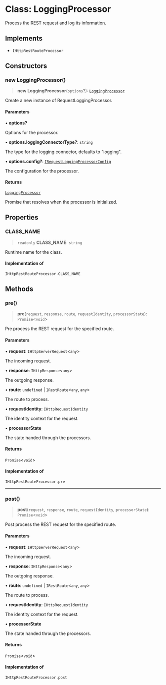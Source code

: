 # Class: LoggingProcessor

Process the REST request and log its information.

## Implements

- `IHttpRestRouteProcessor`

## Constructors

### new LoggingProcessor()

> **new LoggingProcessor**(`options`?): [`LoggingProcessor`](LoggingProcessor.md)

Create a new instance of RequestLoggingProcessor.

#### Parameters

• **options?**

Options for the processor.

• **options.loggingConnectorType?**: `string`

The type for the logging connector, defaults to "logging".

• **options.config?**: [`IRequestLoggingProcessorConfig`](../interfaces/IRequestLoggingProcessorConfig.md)

The configuration for the processor.

#### Returns

[`LoggingProcessor`](LoggingProcessor.md)

Promise that resolves when the processor is initialized.

## Properties

### CLASS\_NAME

> `readonly` **CLASS\_NAME**: `string`

Runtime name for the class.

#### Implementation of

`IHttpRestRouteProcessor.CLASS_NAME`

## Methods

### pre()

> **pre**(`request`, `response`, `route`, `requestIdentity`, `processorState`): `Promise`\<`void`\>

Pre process the REST request for the specified route.

#### Parameters

• **request**: `IHttpServerRequest`\<`any`\>

The incoming request.

• **response**: `IHttpResponse`\<`any`\>

The outgoing response.

• **route**: `undefined` \| `IRestRoute`\<`any`, `any`\>

The route to process.

• **requestIdentity**: `IHttpRequestIdentity`

The identity context for the request.

• **processorState**

The state handed through the processors.

#### Returns

`Promise`\<`void`\>

#### Implementation of

`IHttpRestRouteProcessor.pre`

***

### post()

> **post**(`request`, `response`, `route`, `requestIdentity`, `processorState`): `Promise`\<`void`\>

Post process the REST request for the specified route.

#### Parameters

• **request**: `IHttpServerRequest`\<`any`\>

The incoming request.

• **response**: `IHttpResponse`\<`any`\>

The outgoing response.

• **route**: `undefined` \| `IRestRoute`\<`any`, `any`\>

The route to process.

• **requestIdentity**: `IHttpRequestIdentity`

The identity context for the request.

• **processorState**

The state handed through the processors.

#### Returns

`Promise`\<`void`\>

#### Implementation of

`IHttpRestRouteProcessor.post`
